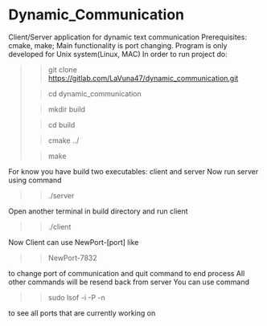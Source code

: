 # Dynamic_Communication

Client/Server application for dynamic text communication
Prerequisites: cmake, make;
Main functionality is port changing.
Program is only developed for Unix system(Linux, MAC)
In order to run project do:
 >> git clone https://gitlab.com/LaVuna47/dynamic_communication.git
 >
 >> cd dynamic_communication 
 >
 >> mkdir build
 > 
 >> cd build
 > 
 >> cmake ../
 > 
 >> make
 
For know you have build two executables: client and server
Now run server using command
 >>  ./server

Open another terminal in build directory and run client
 
 >> ./client 

Now Client can use NewPort-[port] like 
 >> NewPort-7832
 
to change port of communication and quit command to end process
All other commands will be resend back from server
You can use command 
>> sudo lsof -i -P -n

to see all ports that are currently working on 